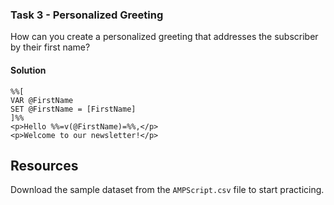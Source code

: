 ### Task 3 - Personalized Greeting

How can you create a personalized greeting that addresses the subscriber by their first name?

#### Solution
```ampscript
%%[
VAR @FirstName
SET @FirstName = [FirstName]
]%%
<p>Hello %%=v(@FirstName)=%%,</p>
<p>Welcome to our newsletter!</p>
```
## Resources

Download the sample dataset from the `AMPScript.csv` file to start practicing.